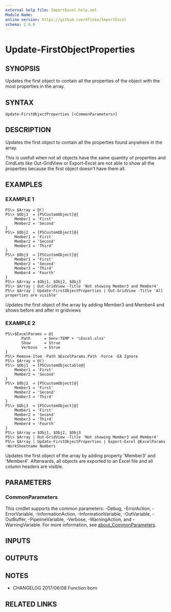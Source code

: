 ```yaml
---
external help file: ImportExcel-help.xml
Module Name:
online version: https://github.com/dfinke/ImportExcel
schema: 2.0.0
---
```


# Update-FirstObjectProperties

## SYNOPSIS
Updates the first object to contain all the properties of the object with the most properties in the array.

## SYNTAX

```
Update-FirstObjectProperties [<CommonParameters>]
```

## DESCRIPTION
Updates the first object to contain all the properties found anywhere in the array.

This is usefull when not all objects have the same quantity of properties and CmdLets like Out-GridView or Export-Excel are not able to show all the properties because the first object doesn't have them all.

## EXAMPLES

### EXAMPLE 1
```
PS\> $Array = @()
PS\> $Obj1  = [PSCustomObject]@{
    Member1 = 'First'
    Member2 = 'Second'
}
PS\> $Obj2  = [PSCustomObject]@{
    Member1 = 'First'
    Member2 = 'Second'
    Member3 = 'Third'
}
PS\> $Obj3  = [PSCustomObject]@{
    Member1 = 'First'
    Member2 = 'Second'
    Member3 = 'Third'
    Member4 = 'Fourth'
}
PS\> $Array = $Obj1, $Obj2, $Obj3
PS\> $Array | Out-GridView -Title 'Not showing Member3 and Member4'
PS\> $Array | Update-FirstObjectProperties | Out-GridView -Title 'All properties are visible'
```

Updates the first object of the array by adding Member3 and Member4 and shows before and after in gridviews

### EXAMPLE 2
```
PS\>$ExcelParams = @{
       Path      = $env:TEMP + '\Excel.xlsx'
       Show      = $true
       Verbose   = $true
}
PS\> Remove-Item -Path $ExcelParams.Path -Force -EA Ignore
PS\> $Array = @()
PS\> $Obj1  = [PSCustomObjectable@{
    Member1 = 'First'
    Member2 = 'Second'
}
PS\> $Obj2  = [PSCustomObject]@{
    Member1 = 'First'
    Member2 = 'Second'
    Member3 = 'Third'
}
PS\> $Obj3  = [PSCustomObject]@{
    Member1 = 'First'
    Member2 = 'Second'
    Member3 = 'Third'
    Member4 = 'Fourth'
}
PS\> $Array = $Obj1, $Obj2, $Obj3
PS\> $Array | Out-GridView -Title 'Not showing Member3 and Member4'
PS\> $Array | Update-FirstObjectProperties | Export-Excel @ExcelParams -WorkSheetname Numbers
```

Updates the first object of the array by adding property 'Member3' and 'Member4'.
Afterwards, all objects are exported to an Excel file and all column headers are visible.

## PARAMETERS

### CommonParameters
This cmdlet supports the common parameters: -Debug, -ErrorAction, -ErrorVariable, -InformationAction, -InformationVariable, -OutVariable, -OutBuffer, -PipelineVariable, -Verbose, -WarningAction, and -WarningVariable. For more information, see [about_CommonParameters](http://go.microsoft.com/fwlink/?LinkID=113216).

## INPUTS

## OUTPUTS

## NOTES
* CHANGELOG 2017/06/08 Function born

## RELATED LINKS
